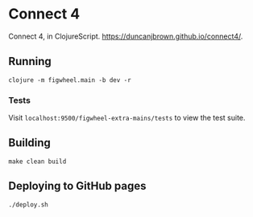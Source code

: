 # Connect 4

Connect 4, in ClojureScript. https://duncanjbrown.github.io/connect4/.

## Running

```
clojure -m figwheel.main -b dev -r
```

### Tests

Visit `localhost:9500/figwheel-extra-mains/tests` to view the test suite.

## Building

`make clean build`

## Deploying to GitHub pages

`./deploy.sh`


